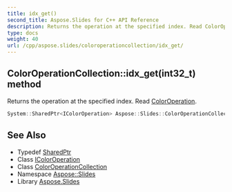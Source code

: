 ```yaml
---
title: idx_get()
second_title: Aspose.Slides for C++ API Reference
description: Returns the operation at the specified index. Read ColorOperation.
type: docs
weight: 40
url: /cpp/aspose.slides/coloroperationcollection/idx_get/
---
```

## ColorOperationCollection::idx_get(int32_t) method


Returns the operation at the specified index. Read [ColorOperation](../../coloroperation/).

```cpp
System::SharedPtr<IColorOperation> Aspose::Slides::ColorOperationCollection::idx_get(int32_t index) override
```

## See Also

* Typedef [SharedPtr](../../system/sharedptr/)
* Class [IColorOperation](../icoloroperation/)
* Class [ColorOperationCollection](./)
* Namespace [Aspose::Slides](../)
* Library [Aspose.Slides](../../)